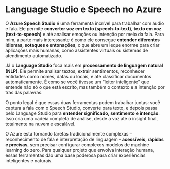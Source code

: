 # Language Studio e Speech no Azure

O **Azure Speech Studio** é uma ferramenta incrível para trabalhar com áudio e fala. Ele permite **converter voz em texto (speech-to-text)**, **texto em voz (text-to-speech)** e até analisar emoções ou intenção por meio da fala. Para mim, a parte mais interessante é como ele consegue **entender diferentes idiomas, sotaques e entonações**, o que abre um leque enorme para criar aplicações mais humanas, como assistentes virtuais ou sistemas de atendimento automatizado.

Já o **Language Studio** foca mais em **processamento de linguagem natural (NLP)**. Ele permite analisar textos, extrair sentimentos, reconhecer entidades como nomes, datas ou locais, e até classificar documentos automaticamente. É como se você tivesse um “leitor inteligente” que entende não só o que está escrito, mas também o contexto e a intenção por trás das palavras.

O ponto legal é que essas duas ferramentas podem trabalhar juntas: você captura a fala com o Speech Studio, converte para texto, e depois passa pelo Language Studio para **entender significado, sentimento e intenção**. Isso cria uma cadeia completa de análise, desde a voz até o insight final, totalmente na nuvem e escalável.

O Azure está tornando tarefas tradicionalmente complexas – reconhecimento de fala e interpretação de linguagem – **acessíveis, rápidas e precisas**, sem precisar configurar complexos modelos de machine learning do zero. Para qualquer projeto que envolva interação humana, essas ferramentas dão uma base poderosa para criar experiências inteligentes e naturais.
